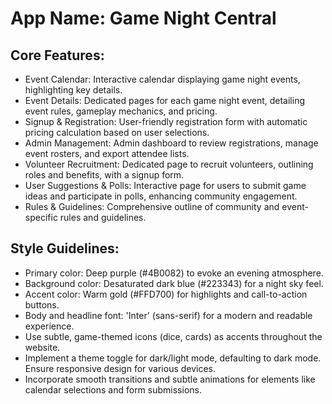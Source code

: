 # **App Name**: Game Night Central

## Core Features:

- Event Calendar: Interactive calendar displaying game night events, highlighting key details.
- Event Details: Dedicated pages for each game night event, detailing event rules, gameplay mechanics, and pricing.
- Signup & Registration: User-friendly registration form with automatic pricing calculation based on user selections.
- Admin Management: Admin dashboard to review registrations, manage event rosters, and export attendee lists.
- Volunteer Recruitment: Dedicated page to recruit volunteers, outlining roles and benefits, with a signup form.
- User Suggestions & Polls: Interactive page for users to submit game ideas and participate in polls, enhancing community engagement.
- Rules & Guidelines: Comprehensive outline of community and event-specific rules and guidelines.

## Style Guidelines:

- Primary color: Deep purple (#4B0082) to evoke an evening atmosphere.
- Background color: Desaturated dark blue (#223343) for a night sky feel.
- Accent color: Warm gold (#FFD700) for highlights and call-to-action buttons.
- Body and headline font: 'Inter' (sans-serif) for a modern and readable experience.
- Use subtle, game-themed icons (dice, cards) as accents throughout the website.
- Implement a theme toggle for dark/light mode, defaulting to dark mode. Ensure responsive design for various devices.
- Incorporate smooth transitions and subtle animations for elements like calendar selections and form submissions.